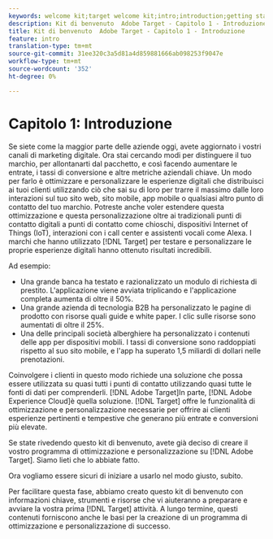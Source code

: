 ```yaml
---
keywords: welcome kit;target welcome kit;intro;introduction;getting started
description: Kit di benvenuto  Adobe Target - Capitolo 1 - Introduzione
title: Kit di benvenuto  Adobe Target - Capitolo 1 - Introduzione
feature: intro
translation-type: tm+mt
source-git-commit: 31ee320c3a5d81a4d859881666ab098253f9047e
workflow-type: tm+mt
source-wordcount: '352'
ht-degree: 0%

---
```



# Capitolo 1: Introduzione

Se siete come la maggior parte delle aziende oggi, avete aggiornato i vostri canali di marketing digitale. Ora stai cercando modi per distinguere il tuo marchio, per allontanarti dal pacchetto, e così facendo aumentare le entrate, i tassi di conversione e altre metriche aziendali chiave. Un modo per farlo è ottimizzare e personalizzare le esperienze digitali che distribuisci ai tuoi clienti utilizzando ciò che sai su di loro per trarre il massimo dalle loro interazioni sul tuo sito web, sito mobile, app mobile o qualsiasi altro punto di contatto del tuo marchio. Potreste anche voler estendere questa ottimizzazione e questa personalizzazione oltre ai tradizionali punti di contatto digitali a punti di contatto come chioschi, dispositivi Internet of Things (IoT), interazioni con i call center e assistenti vocali come  Alexa. I marchi che hanno utilizzato [!DNL Target] per testare e personalizzare le proprie esperienze digitali hanno ottenuto risultati incredibili.

Ad esempio:

* Una grande banca ha testato e razionalizzato un modulo di richiesta di prestito. L&#39;applicazione viene avviata triplicando e l&#39;applicazione completa aumenta di oltre il 50%.
* Una grande azienda di tecnologia B2B ha personalizzato le pagine di prodotto con risorse quali guide e white paper. I clic sulle risorse sono aumentati di oltre il 25%.
* Una delle principali società alberghiere ha personalizzato i contenuti delle app per dispositivi mobili. I tassi di conversione sono raddoppiati rispetto al suo sito mobile, e l&#39;app ha superato 1,5 miliardi di dollari nelle prenotazioni.

Coinvolgere i clienti in questo modo richiede una soluzione che possa essere utilizzata su quasi tutti i punti di contatto utilizzando quasi tutte le fonti di dati per comprenderli. [!DNL Adobe Target]In parte,  [!DNL Adobe Experience Cloud]è quella soluzione. [!DNL Target] offre le funzionalità di ottimizzazione e personalizzazione necessarie per offrire ai clienti esperienze pertinenti e tempestive che generano più entrate e conversioni più elevate.

Se state rivedendo questo kit di benvenuto, avete già deciso di creare il vostro programma di ottimizzazione e personalizzazione su [!DNL Adobe Target]. Siamo lieti che lo abbiate fatto.

Ora vogliamo essere sicuri di iniziare a usarlo nel modo giusto, subito.

Per facilitare questa fase, abbiamo creato questo kit di benvenuto con informazioni chiave, strumenti e risorse che vi aiuteranno a preparare e avviare la vostra prima [!DNL Target] attività. A lungo termine, questi contenuti forniscono anche le basi per la creazione di un programma di ottimizzazione e personalizzazione di successo.

